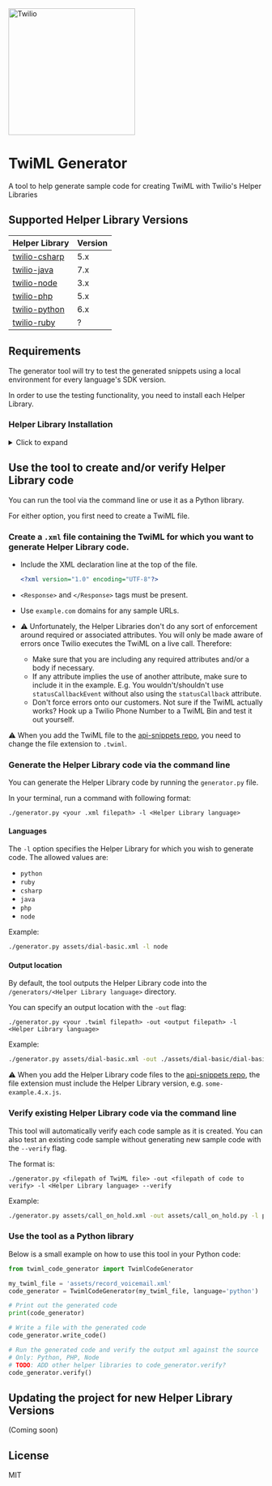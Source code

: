 <a href="https://www.twilio.com">
  <img src="https://static0.twilio.com/marketing/bundles/marketing/img/logos/wordmark-red.svg" alt="Twilio" width="250" />
</a>

# TwiML Generator
A tool to help generate sample code for creating TwiML with Twilio's Helper Libraries

## Supported Helper Library Versions

| Helper Library  | Version |
| :-------------  |:------------- |
| [twilio-csharp](https://github.com/twilio/twilio-csharp/) | 5.x |
| [twilio-java](https://github.com/twilio/twilio-java/) | 7.x |
| [twilio-node](https://github.com/twilio/twilio-node/) | 3.x |
| [twilio-php](https://github.com/twilio/twilio-php/) | 5.x |
| [twilio-python](https://github.com/twilio/twilio-python/) | 6.x |
| [twilio-ruby](https://github.com/twilio/twilio-ruby/) | ? |


## Requirements
The generator tool will try to test the generated snippets using a local
environment for every language's SDK version.

In order to use the testing functionality, you need to install each Helper Library. 

### Helper Library Installation
<details>
  <summary>Click to expand</summary>

#### twilio-csharp

- [twilio-csharp GitHub Repo](https://github.com/twilio/twilio-csharp/)
- Requirements: 
  - .NET Core 1.0+
- Installation: 
  - From within this project's root directory, run the following command: 
  ```bash
  dotnet add package Twilio
  ```
  
#### twilio-java

- [twilio-java GitHub Repo](https://github.com/twilio/twilio-java)
- Requirements: 
  - Java 8
  - Maven
    - I think you can install this with Homebrew? 
    
    ```bash
    brew cask install java
    brew install maven
    ```
- Installation: 
  - Download `.jar` file for the desired version of Twilio SDK
    1. Go to [mvnrepository.com](https://mvnrepository.com/artifact/com.twilio.sdk/twilio) and click on the version of the Helper Library you need. 
    1. In the table at the top of the page, find **Files** and click on **jar** (may need to click on **View All** and select the `twilio-<version number>-jar-with-dependencies.jar` file?)
    1. Place the `.jar` file in this project's `./lib/` directory.

#### twilio-python

- [twilio-python GitHub Repo](https://github.com/twilio/twilio-python)
- Requirements: 
  - Python 3.7+
- Installation: 
  - Install `twilio` sdk with `pip` (already in requirements.txt)
  (does this work with pip3? idk)

  ```bash
  pip3 install twilio
  ```

#### twilio-ruby

- [twilio-ruby GitHub Repo](https://github.com/twilio/twilio-ruby)

- Requirements: 
  - Ruby 3.1
  - RubyGems

- Installation: 
  - Install ruby and `twilio-ruby` gem
  - (In the root ?)

  ```bash
  gem install twilio-ruby -v 5.76.0
  ```

#### twilio-php

- [twilio-php GitHub Repo](https://github.com/twilio/twilio-php/)
- Requirements: 
  - PHP 8
  - [Composer](https://getcomposer.org/download/)
- Installation: 
  - In the root directory of this project, run the following command: 
  ```bash
  composer require twilio/sdk
  ```

#### twilio-node

- [twilio-node GitHub Repo](https://github.com/twilio/twilio-node/)
- Requirements: 
  - Node.js 14+
- Installation: 
  - In the root directory of this project, run the following command: 
    
  ```bash
  npm install twilio
  ```

#### twilio-go (Coming soon?)

- [twilio-go GitHub Repo](https://github.com/twilio/twilio-go)

</details>

## Use the tool to create and/or verify Helper Library code

You can run the tool via the command line or use it as a Python library. 

For either option, you first need to create a TwiML file. 

### Create a `.xml` file containing the TwiML for which you want to generate Helper Library code. 

- Include the XML declaration line at the top of the file. 

  ```xml
  <?xml version="1.0" encoding="UTF-8"?>
  ```

- `<Response>` and `</Response>` tags must be present. 
- Use `example.com` domains for any sample URLs. 
- :warning: Unfortunately, the Helper Libraries don't do any sort of enforcement around required or associated attributes. You will only be made aware of errors once Twilio executes the TwiML on a live call. Therefore: 
  - Make sure that you are including any required attributes and/or a body if necessary. 
  - If any attribute implies the use of another attribute, make sure to include it in the example. E.g. You wouldn't/shouldn't use `statusCallbackEvent` without also using the `statusCallback` attribute. 
  - Don't force errors onto our customers. Not sure if the TwiML actually works? Hook up a Twilio Phone Number to a TwiML Bin and test it out yourself.

:warning: When you add the TwiML file to the [api-snippets repo](https://github.com/TwilioDevEd/api-snippets/tree/master/twiml), you need to change the file extension to `.twiml`. 

### Generate the Helper Library code via the command line

  You can generate the Helper Library code by running the `generator.py` file.

  In your terminal, run a command with following format: 
  
  `./generator.py <your .xml filepath> -l <Helper Library language>`
  
  #### Languages

  The `-l` option specifies the Helper Library for which you wish to generate code. The allowed values are: 
  - `python` 
  - `ruby`
  - `csharp`
  - `java`
  - `php`
  - `node`
  
  Example: 
  ```bash
  ./generator.py assets/dial-basic.xml -l node
  ```

  #### Output location 

  By default, the tool outputs the Helper Library code into the `/generators/<Helper Library language>` directory. 

  You can specify an output location with the `-out` flag: 

  ```
  ./generator.py <your .twiml filepath> -out <output filepath> -l <Helper Library language>
  ```

  Example: 
  ```bash
  ./generator.py assets/dial-basic.xml -out ./assets/dial-basic/dial-basic.4.x.js -l node
  ```

  :warning: When you add the Helper Library code files to the [api-snippets repo](https://github.com/TwilioDevEd/api-snippets/tree/master/twiml), the file extension must include the Helper Library version, e.g. `some-example.4.x.js`.  

  
### Verify existing Helper Library code via the command line

This tool will automatically verify each code sample as it is created. You can also test an existing code sample without generating new sample code with the `--verify` flag. 

The format is:

  `./generator.py <filepath of TwiML file> -out <filepath of code to verify> -l <Helper Library language> --verify`

Example: 
```bash
./generator.py assets/call_on_hold.xml -out assets/call_on_hold.py -l python --verify
```

### Use the tool as a Python library

Below is a small example on how to use this tool in your Python code:

```python
from twiml_code_generator import TwimlCodeGenerator

my_twiml_file = 'assets/record_voicemail.xml'
code_generator = TwimlCodeGenerator(my_twiml_file, language='python')

# Print out the generated code
print(code_generator)

# Write a file with the generated code
code_generator.write_code()

# Run the generated code and verify the output xml against the source
# Only: Python, PHP, Node
# TODO: ADD other helper libraries to code_generator.verify?
code_generator.verify()
```

## Updating the project for new Helper Library Versions

(Coming soon)

## License
MIT

